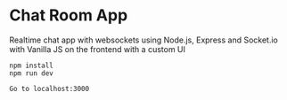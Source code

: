 # Chat Room App
Realtime chat app with websockets using Node.js, Express and Socket.io with Vanilla JS on the frontend with a custom UI

```
npm install
npm run dev

Go to localhost:3000
```